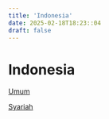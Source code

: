 ```yaml
---
title: 'Indonesia'
date: 2025-02-18T18:23::04
draft: false
---
```


# Indonesia

[Umum](Indonesia%20165ecfcbaa4780a5a033c1ca942c20c6/Umum%20165ecfcbaa4780a98d79e8d3144f34d3.md)

[Syariah](Indonesia%20165ecfcbaa4780a5a033c1ca942c20c6/Syariah%20165ecfcbaa47802fb285eb4a95d00aa9.md)
